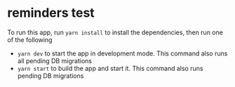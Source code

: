 # reminders test

To run this app, run `yarn install` to install the dependencies, then run one of the following
- `yarn dev` to start the app in development mode. This command also runs all pending DB migrations
- `yarn start` to build the app and start it. This command also runs pending DB migrations